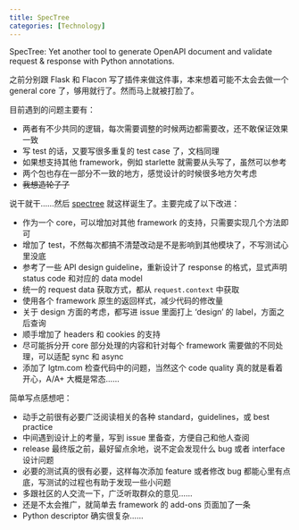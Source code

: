 ```yaml
---
title: SpecTree
categories: [Technology]
---
```



SpecTree: Yet another tool to generate OpenAPI document and validate request & response with Python annotations.

<!-- more -->

之前分别跟 Flask 和 Flacon 写了插件来做这件事，本来想着可能不太会去做一个 general core 了，够用就行了。然而马上就被打脸了。

目前遇到的问题主要有：

* 两者有不少共同的逻辑，每次需要调整的时候两边都需要改，还不敢保证效果一致
* 写 test 的话，又要写很多重复的 test case 了，文档同理
* 如果想支持其他 framework，例如 starlette 就需要从头写了，虽然可以参考
* 两个包也存在一部分不一致的地方，感觉设计的时候很多地方欠考虑
* ~~我想造轮子了~~

说干就干……然后 [spectree](https://github.com/0b01001001/spectree) 就这样诞生了。主要完成了以下改进：

* 作为一个 core，可以增加对其他 framework 的支持，只需要实现几个方法即可
* 增加了 test，不然每次都搞不清楚改动是不是影响到其他模块了，不写测试心里没底
* 参考了一些 API design guideline，重新设计了 response 的格式，显式声明 status code 和对应的 data model
* 统一的 request data 获取方式，都从 `request.context` 中获取
* 使用各个 framework 原生的返回样式，减少代码的修改量
* 关于 design 方面的考虑，都写进 issue 里面打上 ‘design’ 的 label，方面之后查询
* 顺手增加了 headers 和 cookies 的支持
* 尽可能拆分开 core 部分处理的内容和针对每个 framework 需要做的不同处理，可以适配 sync 和 async
* 添加了 lgtm.com 检查代码中的问题，当然这个 code quality 真的就是看着开心，A/A+ 大概是常态……

简单写点感想吧：

* 动手之前很有必要广泛阅读相关的各种 standard，guidelines，或 best practice
* 中间遇到设计上的考量，写到 issue 里备查，方便自己和他人查阅
* release 最终版之前，最好留点余地，说不定会发现什么 bug 或者 interface 设计问题
* 必要的测试真的很有必要，这样每次添加 feature 或者修改 bug 都能心里有点底，写测试的过程也有助于发现一些小问题
* 多跟社区的人交流一下，广泛听取群众的意见……
* 还是不太会推广，就简单去 framework 的 add-ons 页面加了一条
* Python descriptor 确实很复杂……
